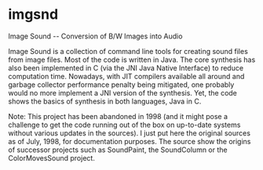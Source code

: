 # imgsnd
Image Sound -- Conversion of B/W Images into Audio

Image Sound is a collection of command line tools for creating sound
files from image files.  Most of the code is written in Java.  The
core synthesis has also been implemented in C (via the JNI Java Native
Interface) to reduce computation time.  Nowadays, with JIT compilers
available all around and garbage collector performance penalty being
mitigated, one probably would no more implement a JNI version of the
synthesis.  Yet, the code shows the basics of synthesis in both
languages, Java in C.

Note: This project has been abandoned in 1998 (and it might pose a
challenge to get the code running out of the box on up-to-date systems
without various updates in the sources).  I just put here the original
sources as of July, 1998, for documentation purposes.  The source show
the origins of successor projects such as SoundPaint, the SoundColumn
or the ColorMovesSound project.
